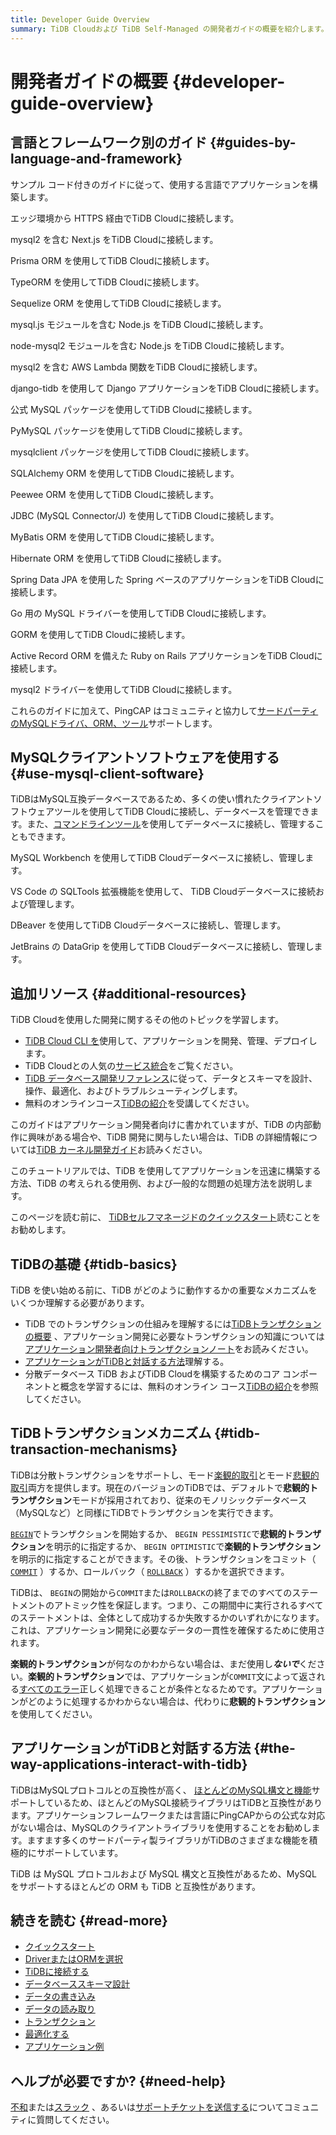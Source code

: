 ```yaml
---
title: Developer Guide Overview
summary: TiDB Cloudおよび TiDB Self-Managed の開発者ガイドの概要を紹介します。
---
```


# 開発者ガイドの概要 {#developer-guide-overview}

<CustomContent platform="tidb-cloud">

<IntroHero title="TiDB Cloudの基礎を学ぶ" content="TiDB Cloud is the fully-managed service built on top of TiDB, which is highly compatible with the MySQL protocol and supports most MySQL syntax and features." videoTitle="TiDB Cloud in 3 minutes"><IntroHeroVideo src="https://www.youtube.com/embed/skCV9BEmjbo?autoplay=1" title="3分でわかるTiDBクラウド" /></IntroHero>

## 言語とフレームワーク別のガイド {#guides-by-language-and-framework}

サンプル コード付きのガイドに従って、使用する言語でアプリケーションを構築します。

<DevLangAccordion label="JavaScript" defaultExpanded><DevToolCard title="サーバーレスドライバー（ベータ版）" logo="tidb" docLink="/tidbcloud/serverless-driver" githubLink="https://github.com/tidbcloud/serverless-js">

エッジ環境から HTTPS 経由でTiDB Cloudに接続します。

</DevToolCard><DevToolCard title="ネクスト.js" logo="nextjs" docLink="/tidbcloud/dev-guide-sample-application-nextjs" githubLink="https://github.com/vercel/next.js">

mysql2 を含む Next.js をTiDB Cloudに接続します。

</DevToolCard><DevToolCard title="プリズマ" logo="prisma" docLink="/tidbcloud/dev-guide-sample-application-nodejs-prisma" githubLink="https://github.com/prisma/prisma">

Prisma ORM を使用してTiDB Cloudに接続します。

</DevToolCard><DevToolCard title="タイプORM" logo="typeorm" docLink="/tidbcloud/dev-guide-sample-application-nodejs-typeorm" githubLink="https://github.com/typeorm/typeorm">

TypeORM を使用してTiDB Cloudに接続します。

</DevToolCard><DevToolCard title="続編" logo="sequelize" docLink="/tidbcloud/dev-guide-sample-application-nodejs-sequelize" githubLink="https://github.com/sequelize/sequelize">

Sequelize ORM を使用してTiDB Cloudに接続します。

</DevToolCard><DevToolCard title="mysql.js" logo="mysql" docLink="/tidbcloud/dev-guide-sample-application-nodejs-mysqljs" githubLink="https://github.com/mysqljs/mysql">

mysql.js モジュールを含む Node.js をTiDB Cloudに接続します。

</DevToolCard><DevToolCard title="ノード-mysql2" logo="mysql" docLink="/tidbcloud/dev-guide-sample-application-nodejs-mysql2" githubLink="https://github.com/sidorares/node-mysql2">

node-mysql2 モジュールを含む Node.js をTiDB Cloudに接続します。

</DevToolCard><DevToolCard title="AWS ラムダ" logo="aws-lambda" docLink="/tidbcloud/dev-guide-sample-application-aws-lambda" githubLink="https://github.com/sidorares/node-mysql2">

mysql2 を含む AWS Lambda 関数をTiDB Cloudに接続します。

</DevToolCard>
</DevLangAccordion>

<DevLangAccordion label="Python" defaultExpanded><DevToolCard title="ジャンゴ" logo="django" docLink="/tidbcloud/dev-guide-sample-application-python-django" githubLink="https://github.com/pingcap/django-tidb">

django-tidb を使用して Django アプリケーションをTiDB Cloudに接続します。

</DevToolCard><DevToolCard title="MySQL コネクタ/Python" logo="python" docLink="/tidbcloud/dev-guide-sample-application-python-mysql-connector" githubLink="https://github.com/mysql/mysql-connector-python">

公式 MySQL パッケージを使用してTiDB Cloudに接続します。

</DevToolCard><DevToolCard title="パイMySQL" logo="python" docLink="/tidbcloud/dev-guide-sample-application-python-pymysql" githubLink="https://github.com/PyMySQL/PyMySQL">

PyMySQL パッケージを使用してTiDB Cloudに接続します。

</DevToolCard><DevToolCard title="mysqlクライアント" logo="python" docLink="/tidbcloud/dev-guide-sample-application-python-mysqlclient" githubLink="https://github.com/PyMySQL/mysqlclient">

mysqlclient パッケージを使用してTiDB Cloudに接続します。

</DevToolCard><DevToolCard title="SQLアルケミー" logo="sqlalchemy" docLink="/tidbcloud/dev-guide-sample-application-python-sqlalchemy" githubLink="https://github.com/sqlalchemy/sqlalchemy">

SQLAlchemy ORM を使用してTiDB Cloudに接続します。

</DevToolCard><DevToolCard title="ピーウィー" logo="peewee" docLink="/tidbcloud/dev-guide-sample-application-python-peewee" githubLink="https://github.com/coleifer/peewee">

Peewee ORM を使用してTiDB Cloudに接続します。

</DevToolCard>
</DevLangAccordion>

<DevLangAccordion label="Java"><DevToolCard title="JDBC" logo="java" docLink="/tidbcloud/dev-guide-sample-application-java-jdbc" githubLink="https://github.com/mysql/mysql-connector-j">

JDBC (MySQL Connector/J) を使用してTiDB Cloudに接続します。

</DevToolCard><DevToolCard title="マイバティス" logo="mybatis" docLink="/tidbcloud/dev-guide-sample-application-java-mybatis" githubLink="https://github.com/mybatis/mybatis-3">

MyBatis ORM を使用してTiDB Cloudに接続します。

</DevToolCard><DevToolCard title="休止状態" logo="hibernate" docLink="/tidbcloud/dev-guide-sample-application-java-hibernate" githubLink="https://github.com/hibernate/hibernate-orm">

Hibernate ORM を使用してTiDB Cloudに接続します。

</DevToolCard><DevToolCard title="スプリングブート" logo="spring" docLink="/tidbcloud/dev-guide-sample-application-java-spring-boot" githubLink="https://github.com/spring-projects/spring-data-jpa">

Spring Data JPA を使用した Spring ベースのアプリケーションをTiDB Cloudに接続します。

</DevToolCard>
</DevLangAccordion>

<DevLangAccordion label="Go"><DevToolCard title="Go-MySQL-ドライバー" logo="go" docLink="/tidbcloud/dev-guide-sample-application-golang-sql-driver" githubLink="https://github.com/go-sql-driver/mysql">

Go 用の MySQL ドライバーを使用してTiDB Cloudに接続します。

</DevToolCard><DevToolCard title="ゴーム" logo="gorm" docLink="/tidbcloud/dev-guide-sample-application-golang-gorm" githubLink="https://github.com/go-gorm/gorm">

GORM を使用してTiDB Cloudに接続します。

</DevToolCard>
</DevLangAccordion>

<DevLangAccordion label="Ruby"><DevToolCard title="ルビーオンレール" logo="rails" docLink="/tidbcloud/dev-guide-sample-application-ruby-rails" githubLink="https://github.com/rails/rails/tree/main/activerecord">

Active Record ORM を備えた Ruby on Rails アプリケーションをTiDB Cloudに接続します。

</DevToolCard><DevToolCard title="MySQL2" logo="ruby" docLink="/tidbcloud/dev-guide-sample-application-ruby-mysql2" githubLink="https://github.com/brianmario/mysql2">

mysql2 ドライバーを使用してTiDB Cloudに接続します。

</DevToolCard>
</DevLangAccordion>

これらのガイドに加えて、PingCAP はコミュニティと協力して[サードパーティのMySQLドライバ、ORM、ツール](/develop/dev-guide-third-party-support.md)サポートします。

## MySQLクライアントソフトウェアを使用する {#use-mysql-client-software}

TiDBはMySQL互換データベースであるため、多くの使い慣れたクライアントソフトウェアツールを使用してTiDB Cloudに接続し、データベースを管理できます。また、<a href="/tidbcloud/get-started-with-cli">コマンドラインツール</a>を使用してデータベースに接続し、管理することもできます。

<DevToolGroup><DevToolCard title="MySQLワークベンチ" logo="mysql-1" docLink="/tidbcloud/dev-guide-gui-mysql-workbench">

MySQL Workbench を使用してTiDB Cloudデータベースに接続し、管理します。

</DevToolCard><DevToolCard title="ビジュアルスタジオコード" logo="vscode" docLink="/tidbcloud/dev-guide-gui-vscode-sqltools">

VS Code の SQLTools 拡張機能を使用して、 TiDB Cloudデータベースに接続および管理します。

</DevToolCard><DevToolCard title="DBeaver" logo="dbeaver" docLink="/tidbcloud/dev-guide-gui-dbeaver">

DBeaver を使用してTiDB Cloudデータベースに接続し、管理します。

</DevToolCard><DevToolCard title="データグリップ" logo="datagrip" docLink="/tidbcloud/dev-guide-gui-datagrip">

JetBrains の DataGrip を使用してTiDB Cloudデータベースに接続し、管理します。

</DevToolCard>
</DevToolGroup>

## 追加リソース {#additional-resources}

TiDB Cloudを使用した開発に関するその他のトピックを学習します。

-   <a href="/tidbcloud/get-started-with-cli">TiDB Cloud CLI を</a>使用して、アプリケーションを開発、管理、デプロイします。
-   TiDB Cloudとの人気の<a href="/tidbcloud/integrate-tidbcloud-with-airbyte">サービス統合</a>をご覧ください。
-   [TiDB データベース開発リファレンス](/develop/dev-guide-schema-design-overview.md)に従って、データとスキーマを設計、操作、最適化、およびトラブルシューティングします。
-   無料のオンラインコース[TiDBの紹介](https://eng.edu.pingcap.com/catalog/info/id:203/?utm_source=docs-dev-guide)を受講してください。

</CustomContent>

<CustomContent platform="tidb">

このガイドはアプリケーション開発者向けに書かれていますが、TiDB の内部動作に興味がある場合や、TiDB 開発に関与したい場合は、TiDB の詳細情報については[TiDB カーネル開発ガイド](https://pingcap.github.io/tidb-dev-guide/)お読みください。

このチュートリアルでは、TiDB を使用してアプリケーションを迅速に構築する方法、TiDB の考えられる使用例、および一般的な問題の処理方法を説明します。

このページを読む前に、 [TiDBセルフマネージドのクイックスタート](https://docs.pingcap.com/tidb/v8.5/quick-start-with-tidb/)読むことをお勧めします。

## TiDBの基礎 {#tidb-basics}

TiDB を使い始める前に、TiDB がどのように動作するかの重要なメカニズムをいくつか理解する必要があります。

-   TiDB でのトランザクションの仕組みを理解するには[TiDBトランザクションの概要](/transaction-overview.md) 、アプリケーション開発に必要なトランザクションの知識については[アプリケーション開発者向けトランザクションノート](/develop/dev-guide-transaction-overview.md)をお読みください。
-   [アプリケーションがTiDBと対話する方法](#the-way-applications-interact-with-tidb)理解する。
-   分散データベース TiDB およびTiDB Cloudを構築するためのコア コンポーネントと概念を学習するには、無料のオンライン コース[TiDBの紹介](https://eng.edu.pingcap.com/catalog/info/id:203/?utm_source=docs-dev-guide)を参照してください。

## TiDBトランザクションメカニズム {#tidb-transaction-mechanisms}

TiDBは分散トランザクションをサポートし、モード[楽観的取引](/optimistic-transaction.md)とモード[悲観的取引](/pessimistic-transaction.md)両方を提供します。現在のバージョンのTiDBでは、デフォルトで**悲観的トランザクション**モードが採用されており、従来のモノリシックデータベース（MySQLなど）と同様にTiDBでトランザクションを実行できます。

[`BEGIN`](/sql-statements/sql-statement-begin.md)でトランザクションを開始するか、 `BEGIN PESSIMISTIC`で**悲観的トランザクション**を明示的に指定するか、 `BEGIN OPTIMISTIC`で**楽観的トランザクション**を明示的に指定することができます。その後、トランザクションをコミット（ [`COMMIT`](/sql-statements/sql-statement-commit.md) ）するか、ロールバック（ [`ROLLBACK`](/sql-statements/sql-statement-rollback.md) ）するかを選択できます。

TiDBは、 `BEGIN`の開始から`COMMIT`または`ROLLBACK`の終了までのすべてのステートメントのアトミック性を保証します。つまり、この期間中に実行されるすべてのステートメントは、全体として成功するか失敗するかのいずれかになります。これは、アプリケーション開発に必要なデータの一貫性を確保するために使用されます。

**楽観的トランザクション**が何なのかわからない場合は、まだ使用し***ないで***ください。**楽観的トランザクション**では、アプリケーションが`COMMIT`文によって返される[すべてのエラー](https://docs.pingcap.com/tidb/v8.5/error-codes/)正しく処理できることが条件となるためです。アプリケーションがどのように処理するかわからない場合は、代わりに**悲観的トランザクション**を使用してください。

## アプリケーションがTiDBと対話する方法 {#the-way-applications-interact-with-tidb}

TiDBはMySQLプロトコルとの互換性が高く、 [ほとんどのMySQL構文と機能](/mysql-compatibility.md)サポートしているため、ほとんどのMySQL接続ライブラリはTiDBと互換性があります。アプリケーションフレームワークまたは言語にPingCAPからの公式な対応がない場合は、MySQLのクライアントライブラリを使用することをお勧めします。ますます多くのサードパーティ製ライブラリがTiDBのさまざまな機能を積極的にサポートしています。

TiDB は MySQL プロトコルおよび MySQL 構文と互換性があるため、MySQL をサポートするほとんどの ORM も TiDB と互換性があります。

## 続きを読む {#read-more}

-   [クイックスタート](/develop/dev-guide-build-cluster-in-cloud.md)
-   [DriverまたはORMを選択](/develop/dev-guide-choose-driver-or-orm.md)
-   [TiDBに接続する](https://docs.pingcap.com/tidb/v8.5/dev-guide-connect-to-tidb/)
-   [データベーススキーマ設計](/develop/dev-guide-schema-design-overview.md)
-   [データの書き込み](/develop/dev-guide-insert-data.md)
-   [データの読み取り](/develop/dev-guide-get-data-from-single-table.md)
-   [トランザクション](/develop/dev-guide-transaction-overview.md)
-   [最適化する](/develop/dev-guide-optimize-sql-overview.md)
-   [アプリケーション例](/develop/dev-guide-sample-application-java-spring-boot.md)

## ヘルプが必要ですか? {#need-help}

[不和](https://discord.gg/DQZ2dy3cuc?utm_source=doc)または[スラック](https://slack.tidb.io/invite?team=tidb-community&#x26;channel=everyone&#x26;ref=pingcap-docs) 、あるいは[サポートチケットを送信する](https://docs.pingcap.com/tidb/v8.5/support/)についてコミュニティに質問してください。

</CustomContent>
